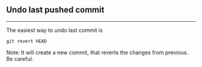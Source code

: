 ## Undo last pushed commit
--------------

The easiest way to undo last commit is  

`git revert HEAD`

Note: It will create a new commit, that reverts the changes from previous. Be careful.

